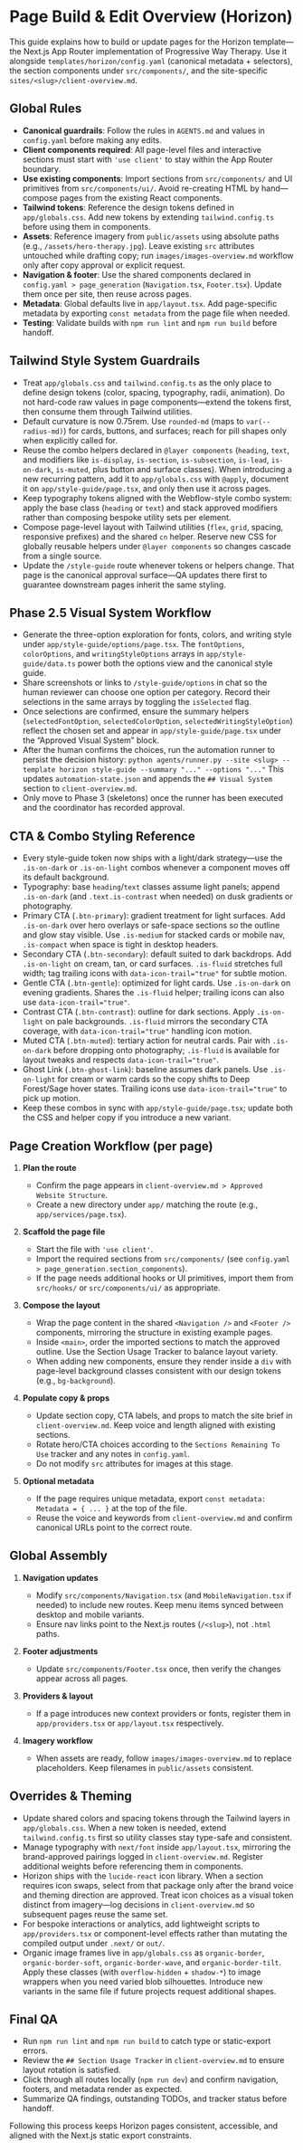 # Page Build & Edit Overview (Horizon)

This guide explains how to build or update pages for the Horizon template—the Next.js App Router implementation of Progressive Way Therapy. Use it alongside `templates/horizon/config.yaml` (canonical metadata + selectors), the section components under `src/components/`, and the site-specific `sites/<slug>/client-overview.md`.

## Global Rules
- **Canonical guardrails**: Follow the rules in `AGENTS.md` and values in `config.yaml` before making any edits.
- **Client components required**: All page-level files and interactive sections must start with `'use client'` to stay within the App Router boundary.
- **Use existing components**: Import sections from `src/components/` and UI primitives from `src/components/ui/`. Avoid re-creating HTML by hand—compose pages from the existing React components.
- **Tailwind tokens**: Reference the design tokens defined in `app/globals.css`. Add new tokens by extending `tailwind.config.ts` before using them in components.
- **Assets**: Reference imagery from `public/assets` using absolute paths (e.g., `/assets/hero-therapy.jpg`). Leave existing `src` attributes untouched while drafting copy; run `images/images-overview.md` workflow only after copy approval or explicit request.
- **Navigation & footer**: Use the shared components declared in `config.yaml > page_generation` (`Navigation.tsx`, `Footer.tsx`). Update them once per site, then reuse across pages.
- **Metadata**: Global defaults live in `app/layout.tsx`. Add page-specific metadata by exporting `const metadata` from the page file when needed.
- **Testing**: Validate builds with `npm run lint` and `npm run build` before handoff.

## Tailwind Style System Guardrails
- Treat `app/globals.css` and `tailwind.config.ts` as the only place to define design tokens (color, spacing, typography, radii, animation). Do not hard-code raw values in page components—extend the tokens first, then consume them through Tailwind utilities.
- Default curvature is now 0.75rem. Use `rounded-md` (maps to `var(--radius-md)`) for cards, buttons, and surfaces; reach for pill shapes only when explicitly called for.
- Reuse the combo helpers declared in `@layer components` (`heading`, `text`, and modifiers like `is-display`, `is-section`, `is-subsection`, `is-lead`, `is-on-dark`, `is-muted`, plus button and surface classes). When introducing a new recurring pattern, add it to `app/globals.css` with `@apply`, document it on `app/style-guide/page.tsx`, and only then use it across pages.
- Keep typography tokens aligned with the Webflow-style combo system: apply the base class (`heading` or `text`) and stack approved modifiers rather than composing bespoke utility sets per element.
- Compose page-level layout with Tailwind utilities (`flex`, `grid`, spacing, responsive prefixes) and the shared `cn` helper. Reserve new CSS for globally reusable helpers under `@layer components` so changes cascade from a single source.
- Update the `/style-guide` route whenever tokens or helpers change. That page is the canonical approval surface—QA updates there first to guarantee downstream pages inherit the same styling.

## Phase 2.5 Visual System Workflow
- Generate the three-option exploration for fonts, colors, and writing style under `app/style-guide/options/page.tsx`. The `fontOptions`, `colorOptions`, and `writingStyleOptions` arrays in `app/style-guide/data.ts` power both the options view and the canonical style guide.
- Share screenshots or links to `/style-guide/options` in chat so the human reviewer can choose one option per category. Record their selections in the same arrays by toggling the `isSelected` flag.
- Once selections are confirmed, ensure the summary helpers (`selectedFontOption`, `selectedColorOption`, `selectedWritingStyleOption`) reflect the chosen set and appear in `app/style-guide/page.tsx` under the “Approved Visual System” block.
- After the human confirms the choices, run the automation runner to persist the decision history:
  `python agents/runner.py --site <slug> --template horizon style-guide --summary "..." --options "..."`
  This updates `automation-state.json` and appends the `## Visual System` section to `client-overview.md`.
- Only move to Phase 3 (skeletons) once the runner has been executed and the coordinator has recorded approval.

## CTA & Combo Styling Reference
- Every style-guide token now ships with a light/dark strategy—use the `.is-on-dark` or `.is-on-light` combos whenever a component moves off its default background.
- Typography: base `heading`/`text` classes assume light panels; append `.is-on-dark` (and `.text.is-contrast` when needed) on dusk gradients or photography.
- Primary CTA (`.btn-primary`): gradient treatment for light surfaces. Add `.is-on-dark` over hero overlays or safe-space sections so the outline and glow stay visible. Use `.is-medium` for stacked cards or mobile nav, `.is-compact` when space is tight in desktop headers.
- Secondary CTA (`.btn-secondary`): default suited to dark backdrops. Add `.is-on-light` on cream, tan, or card surfaces. `.is-fluid` stretches full width; tag trailing icons with `data-icon-trail="true"` for subtle motion.
- Gentle CTA (`.btn-gentle`): optimized for light cards. Use `.is-on-dark` on evening gradients. Shares the `.is-fluid` helper; trailing icons can also use `data-icon-trail="true"`.
- Contrast CTA (`.btn-contrast`): outline for dark sections. Apply `.is-on-light` on pale backgrounds. `.is-fluid` mirrors the secondary CTA coverage, with `data-icon-trail="true"` handling icon motion.
- Muted CTA (`.btn-muted`): tertiary action for neutral cards. Pair with `.is-on-dark` before dropping onto photography; `.is-fluid` is available for layout tweaks and respects `data-icon-trail="true"`.
- Ghost Link (`.btn-ghost-link`): baseline assumes dark panels. Use `.is-on-light` for cream or warm cards so the copy shifts to Deep Forest/Sage hover states. Trailing icons use `data-icon-trail="true"` to pick up motion.
- Keep these combos in sync with `app/style-guide/page.tsx`; update both the CSS and helper copy if you introduce a new variant.

## Page Creation Workflow (per page)
1. **Plan the route**
   - Confirm the page appears in `client-overview.md > Approved Website Structure`.
   - Create a new directory under `app/` matching the route (e.g., `app/services/page.tsx`).

2. **Scaffold the page file**
   - Start the file with `'use client'`.
   - Import the required sections from `src/components/` (see `config.yaml > page_generation.section_components`).
   - If the page needs additional hooks or UI primitives, import them from `src/hooks/` or `src/components/ui/` as appropriate.

3. **Compose the layout**
   - Wrap the page content in the shared `<Navigation />` and `<Footer />` components, mirroring the structure in existing example pages.
   - Inside `<main>`, order the imported sections to match the approved outline. Use the Section Usage Tracker to balance layout variety.
   - When adding new components, ensure they render inside a `div` with page-level background classes consistent with our design tokens (e.g., `bg-background`).

4. **Populate copy & props**
   - Update section copy, CTA labels, and props to match the site brief in `client-overview.md`. Keep voice and length aligned with existing sections.
   - Rotate hero/CTA choices according to the `Sections Remaining To Use` tracker and any notes in `config.yaml`.
   - Do not modify `src` attributes for images at this stage.

5. **Optional metadata**
   - If the page requires unique metadata, export `const metadata: Metadata = { ... }` at the top of the file.
   - Reuse the voice and keywords from `client-overview.md` and confirm canonical URLs point to the correct route.

## Global Assembly
1. **Navigation updates**
   - Modify `src/components/Navigation.tsx` (and `MobileNavigation.tsx` if needed) to include new routes. Keep menu items synced between desktop and mobile variants.
   - Ensure nav links point to the Next.js routes (`/<slug>`), not `.html` paths.

2. **Footer adjustments**
   - Update `src/components/Footer.tsx` once, then verify the changes appear across all pages.

3. **Providers & layout**
   - If a page introduces new context providers or fonts, register them in `app/providers.tsx` or `app/layout.tsx` respectively.

4. **Imagery workflow**
   - When assets are ready, follow `images/images-overview.md` to replace placeholders. Keep filenames in `public/assets` consistent.

## Overrides & Theming
- Update shared colors and spacing tokens through the Tailwind layers in `app/globals.css`. When a new token is needed, extend `tailwind.config.ts` first so utility classes stay type-safe and consistent.
- Manage typography with `next/font` inside `app/layout.tsx`, mirroring the brand-approved pairings logged in `client-overview.md`. Register additional weights before referencing them in components.
- Horizon ships with the `lucide-react` icon library. When a section requires icon swaps, select from that package only after the brand voice and theming direction are approved. Treat icon choices as a visual token distinct from imagery—log decisions in `client-overview.md` so subsequent pages reuse the same set.
- For bespoke interactions or analytics, add lightweight scripts to `app/providers.tsx` or component-level effects rather than mutating the compiled output under `.next/` or `out/`.
- Organic image frames live in `app/globals.css` as `organic-border`, `organic-border-soft`, `organic-border-wave`, and `organic-border-tilt`. Apply these classes (with `overflow-hidden` + `shadow-*`) to image wrappers when you need varied blob silhouettes. Introduce new variants in the same file if future projects request additional shapes.

## Final QA
- Run `npm run lint` and `npm run build` to catch type or static-export errors.
- Review the `## Section Usage Tracker` in `client-overview.md` to ensure layout rotation is satisfied.
- Click through all routes locally (`npm run dev`) and confirm navigation, footers, and metadata render as expected.
- Summarize QA findings, outstanding TODOs, and tracker status before handoff.

Following this process keeps Horizon pages consistent, accessible, and aligned with the Next.js static export constraints.
